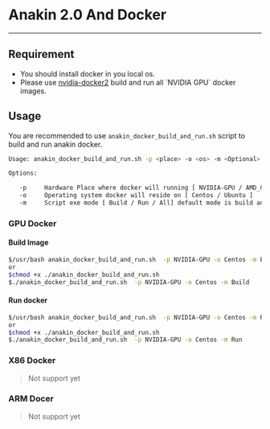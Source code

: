 # Anakin 2.0 And Docker
---

## Requirement

+ You should install docker in you local os.
+ Please use [nvidia-docker2](https://github.com/NVIDIA/nvidia-docker/wiki/Installation-(version-2.0))  build and run all `NVIDIA GPU` docker images.

## Usage

You are recommended to use `anakin_docker_build_and_run.sh` script to build and run anakin docker.

```bash
Usage: anakin_docker_build_and_run.sh -p <place> -o <os> -m <Optional>

Options:

   -p     Hardware Place where docker will running [ NVIDIA-GPU / AMD_GPU / X86-ONLY / ARM ]
   -o     Operating system docker will reside on [ Centos / Ubuntu ]
   -m     Script exe mode [ Build / Run / All] default mode is build and run
```

### GPU Docker
#### Build Image
```bash
$/usr/bash anakin_docker_build_and_run.sh  -p NVIDIA-GPU -o Centos -m Build
or
$chmod +x ./anakin_docker_build_and_run.sh
$./anakin_docker_build_and_run.sh  -p NVIDIA-GPU -o Centos -m Build
```

#### Run docker
```bash
$/usr/bash anakin_docker_build_and_run.sh  -p NVIDIA-GPU -o Centos -m Run
or
$chmod +x ./anakin_docker_build_and_run.sh
$./anakin_docker_build_and_run.sh  -p NVIDIA-GPU -o Centos -m Run
```

### X86 Docker

> Not support yet

### ARM Docer

> Not support yet

